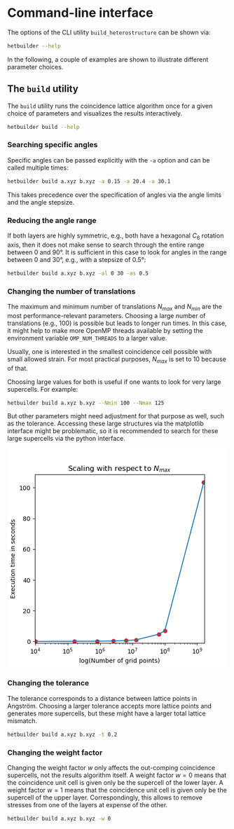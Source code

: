 # Command-line interface

The options of the CLI utility `build_heterostructure` can be shown via:

```bash
hetbuilder --help
```

In the following, a couple of examples are shown to illustrate different parameter choices.

## The `build` utility

The `build` utility runs the coincidence lattice algorithm once for a given choice of parameters and visualizes the results interactively.

```bash
hetbuilder build --help
```

### Searching specific angles

Specific angles can be passed explicitly with the `-a` option and can be called multiple times:

```bash
hetbuilder build a.xyz b.xyz -a 0.15 -a 20.4 -a 30.1
```

This takes precedence over the specification of angles via the angle limits and the angle stepsize.

### Reducing the angle range

If both layers are highly symmetric, e.g., both have a hexagonal $C_6$ rotation axis, then it does not make sense to search through the entire range between 0 and 90°. It is sufficient in this case to look for angles in the range between 0 and 30°, e.g., with a stepsize of 0.5°:

```bash
hetbuilder build a.xyz b.xyz -al 0 30 -as 0.5
```

### Changing the number of translations

The maximum and minimum number of translations $N_{max}$ and $N_{min}$ are the most performance-relevant parameters. Choosing a large number of translations (e.g., 100) is possible but leads to longer run times. In this case, it might help to make more OpenMP threads available by setting the environment variable `OMP_NUM_THREADS` to a larger value.

Usually, one is interested in the smallest coincidence cell possible with small allowed strain. For most practical purposes, $N_{max}$ is set to $10$ because of that.

Choosing large values for both is useful if one wants to look for very large supercells. For example:

```bash
hetbuilder build a.xyz b.xyz --Nmin 100 --Nmax 125
```

But other parameters might need adjustment for that purpose as well, such as the tolerance. Accessing these large structures via the matplotlib interface might be problematic, so it is recommended to search for these large supercells via the python interface.

![](../pictures/scaling.png)

### Changing the tolerance

The tolerance corresponds to a distance between lattice points in Angström. Choosing a larger tolerance accepts more lattice points and generates more supercells, but these might have a larger total lattice mismatch.

```bash
hetbuilder build a.xyz b.xyz -t 0.2
```

### Changing the weight factor

Changing the weight factor $w$ only affects the out-comping coincidence supercells, not the results algorithm itself. A weight factor $w=0$ means that the coincidence unit cell is given only be the supercell of the lower layer. A weight factor $w=1$ means that the coincidence unit cell is given only be the supercell of the upper layer. Correspondingly, this allows to remove stresses from one of the layers at expense of the other.

```bash
hetbuilder build a.xyz b.xyz -w 0
```